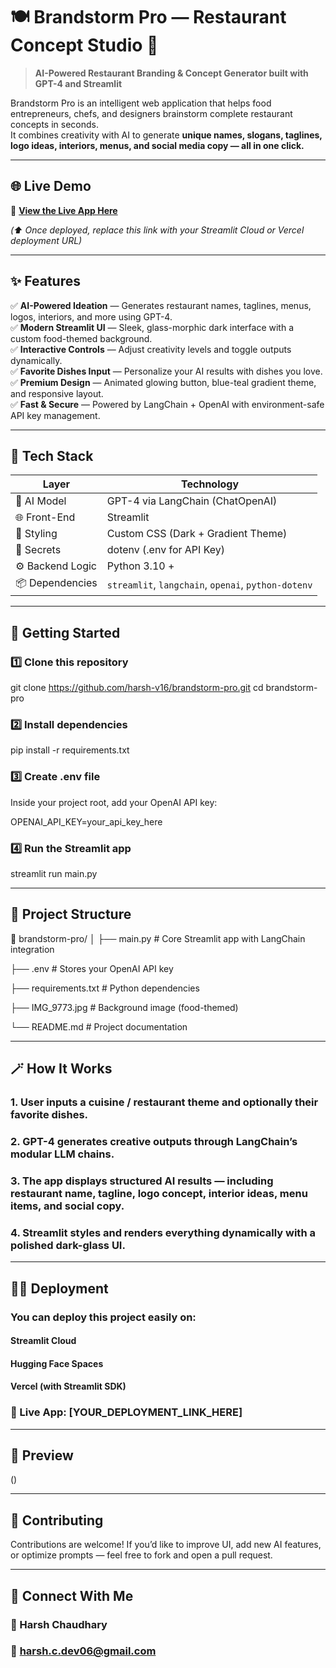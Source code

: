 # 🍽️ Brandstorm Pro — Restaurant Concept Studio 🚀

> **AI-Powered Restaurant Branding & Concept Generator built with GPT-4 and Streamlit**

Brandstorm Pro is an intelligent web application that helps food entrepreneurs, chefs, and designers brainstorm complete restaurant concepts in seconds.  
It combines creativity with AI to generate **unique names, slogans, taglines, logo ideas, interiors, menus, and social media copy — all in one click.**

---

## 🌐 **Live Demo**
🔗 [**View the Live App Here**](YOUR_DEPLOYMENT_LINK_HERE)

*(⬆️ Once deployed, replace this link with your Streamlit Cloud or Vercel deployment URL)*

---

## ✨ **Features**

✅ **AI-Powered Ideation** — Generates restaurant names, taglines, menus, logos, interiors, and more using GPT-4.  
✅ **Modern Streamlit UI** — Sleek, glass-morphic dark interface with a custom food-themed background.  
✅ **Interactive Controls** — Adjust creativity levels and toggle outputs dynamically.  
✅ **Favorite Dishes Input** — Personalize your AI results with dishes you love.  
✅ **Premium Design** — Animated glowing button, blue-teal gradient theme, and responsive layout.  
✅ **Fast & Secure** — Powered by LangChain + OpenAI with environment-safe API key management.

---

## 🧠 **Tech Stack**

| Layer | Technology |
|-------|-------------|
| 💬 AI Model | GPT-4 via LangChain (ChatOpenAI) |
| 🌐 Front-End | Streamlit |
| 🎨 Styling | Custom CSS (Dark + Gradient Theme) |
| 🔑 Secrets | dotenv (.env for API Key) |
| ⚙️ Backend Logic | Python 3.10 + |
| 📦 Dependencies | `streamlit`, `langchain`, `openai`, `python-dotenv` |

---

## 🚀 **Getting Started**

### 1️⃣ Clone this repository
git clone https://github.com/harsh-v16/brandstorm-pro.git
cd brandstorm-pro
### 2️⃣ Install dependencies
pip install -r requirements.txt
### 3️⃣ Create .env file
Inside your project root, add your OpenAI API key:

OPENAI_API_KEY=your_api_key_here
### 4️⃣ Run the Streamlit app
streamlit run main.py

---

## 🧩 Project Structure
📁 brandstorm-pro/
│
├── main.py                # Core Streamlit app with LangChain integration

├── .env                   # Stores your OpenAI API key

├── requirements.txt        # Python dependencies

├── IMG_9773.jpg              # Background image (food-themed)

└── README.md               # Project documentation

---
## 🪄 How It Works

### 1. User inputs a cuisine / restaurant theme and optionally their favorite dishes.

### 2. GPT-4 generates creative outputs through LangChain’s modular LLM chains.

### 3. The app displays structured AI results — including restaurant name, tagline, logo concept, interior ideas, menu items, and social copy.

### 4. Streamlit styles and renders everything dynamically with a polished dark-glass UI.

----

## 🧑‍💻 Deployment

### You can deploy this project easily on:

#### Streamlit Cloud

#### Hugging Face Spaces

#### Vercel (with Streamlit SDK)

### 🔗 Live App: [YOUR_DEPLOYMENT_LINK_HERE]

---

## 📸 Preview
()

---

## 🤝 Contributing

Contributions are welcome!
If you’d like to improve UI, add new AI features, or optimize prompts — feel free to fork and open a pull request.

---

## 💬 Connect With Me

### 👤 Harsh Chaudhary
### 📧 harsh.c.dev06@gmail.com


